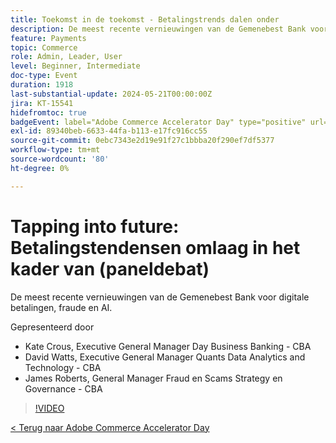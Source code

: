 ```yaml
---
title: Toekomst in de toekomst - Betalingstrends dalen onder
description: De meest recente vernieuwingen van de Gemenebest Bank voor digitale betalingen, fraude en AI.
feature: Payments
topic: Commerce
role: Admin, Leader, User
level: Beginner, Intermediate
doc-type: Event
duration: 1918
last-substantial-update: 2024-05-21T00:00:00Z
jira: KT-15541
hidefromtoc: true
badgeEvent: label="Adobe Commerce Accelerator Day" type="positive" url="https://experienceleague.adobe.com/nl/docs/events/apac-commerce-recordings/2024/overview"
exl-id: 89340beb-6633-44fa-b113-e17fc916cc55
source-git-commit: 0ebc7343e2d19e91f27c1bbba20f290ef7df5377
workflow-type: tm+mt
source-wordcount: '80'
ht-degree: 0%

---
```


# Tapping into future: Betalingstendensen omlaag in het kader van (paneldebat)

De meest recente vernieuwingen van de Gemenebest Bank voor digitale betalingen, fraude en AI.

Gepresenteerd door

+ Kate Crous, Executive General Manager Day Business Banking - CBA
+ David Watts, Executive General Manager Quants Data Analytics and Technology - CBA
+ James Roberts, General Manager Fraud en Scams Strategy en Governance - CBA

>[!VIDEO](https://video.tv.adobe.com/v/3429268/?learn=on)

[&lt; Terug naar Adobe Commerce Accelerator Day](./overview.md)
